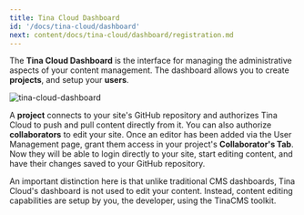 ```yaml
---
title: Tina Cloud Dashboard
id: '/docs/tina-cloud/dashboard'
next: content/docs/tina-cloud/dashboard/registration.md
---
```


The **Tina Cloud Dashboard** is the interface for managing the administrative aspects of your content management. The dashboard allows you to create **projects**, and setup your **users**.

![tina-cloud-dashboard](/img/cloud-dashboard.png)

A **project** connects to your site's GitHub repository and authorizes Tina Cloud to push and pull content directly from it. You can also authorize **collaborators** to edit your site. Once an editor has been added via the User Management page, grant them access in your project's **Collaborator's Tab**. Now they will be able to login directly to your site, start editing content, and have their changes saved to your GitHub repository.

An important distinction here is that unlike traditional CMS dashboards, Tina Cloud's dashboard is not used to edit your content. Instead, content editing capabilities are setup by you, the developer, using the TinaCMS toolkit.
